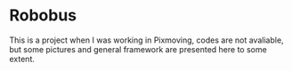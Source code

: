 # Robobus
This is a project when I was working in Pixmoving, codes are not avaliable, but some pictures and general framework are presented here to some extent.
